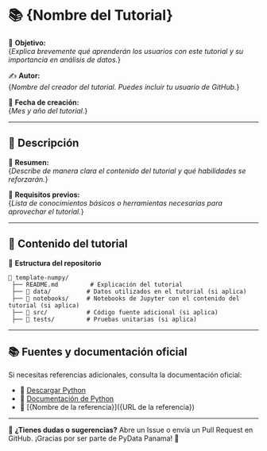 # 📚 {Nombre del Tutorial}

📌 **Objetivo:**  
{_Explica brevemente qué aprenderán los usuarios con este tutorial y su importancia en análisis de datos._}

✍ **Autor:**  
{_Nombre del creador del tutorial. Puedes incluir tu usuario de GitHub._}

📅 **Fecha de creación:**  
{_Mes y año del tutorial._}

---

## 📖 Descripción

📌 **Resumen:**  
{_Describe de manera clara el contenido del tutorial y qué habilidades se reforzarán._}

📌 **Requisitos previos:**  
{_Lista de conocimientos básicos o herramientas necesarias para aprovechar el tutorial._}

---

## 📌 Contenido del tutorial

📂 **Estructura del repositorio**
```plaintext
📂 template-numpy/
 ├── README.md         # Explicación del tutorial
 ├── 📂 data/          # Datos utilizados en el tutorial (si aplica)
 ├── 📂 notebooks/     # Notebooks de Jupyter con el contenido del tutorial (si aplica)
 ├── 📂 src/           # Código fuente adicional (si aplica)
 ├── 📂 tests/         # Pruebas unitarias (si aplica)
```

---

## 📚 Fuentes y documentación oficial
Si necesitas referencias adicionales, consulta la documentación oficial:
- 📌 [Descargar Python](https://www.python.org/downloads/)
- 📌 [Documentación de Python](https://docs.python.org/3/)
- 📌 [{Nombre de la referencia}]({URL de la referencia})


---

🚀 **¿Tienes dudas o sugerencias?** Abre un Issue o envía un Pull Request en GitHub. ¡Gracias por ser parte de PyData Panama! 🎯

